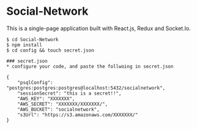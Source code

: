 # Social-Network
This is a single-page application built with React.js, Redux and Socket.Io.

``` $ git clone https://github.com/ahmad-mj/Social-Network.git
$ cd Social-Network
$ npm install
$ cd config && touch secret.json 

### secret.json
* configure your code, and paste the follwoing in secret.json

{
    "psqlConfig": "postgres:postgres:postgres@localhost:5432/socialnetwork",
    "sessionSecret": "this is a secret!!",
    "AWS_KEY": "XXXXXXX",
    "AWS_SECRET": "XXXXXXX/XXXXXXX/",
    "AWS_BUCKET": "socialnetwork",
    "s3Url": "https://s3.amazonaws.com/XXXXXXX/"
}
```
